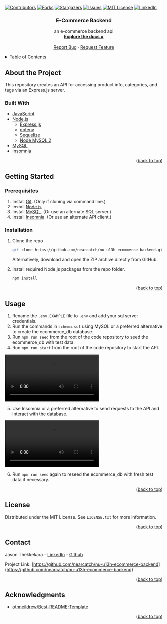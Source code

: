<div id="top"></div>
<!--
*** Thanks for checking out the Best-README-Template. If you have a suggestion
*** that would make this better, please fork the repo and create a pull request
*** or simply open an issue with the tag "enhancement".
*** Don't forget to give the project a star!
*** Thanks again! Now go create something AMAZING! :D
-->

<!-- PROJECT SHIELDS -->
<!--
*** I'm using markdown "reference style" links for readability.
*** Reference links are enclosed in brackets [ ] instead of parentheses ( ).
*** See the bottom of this document for the declaration of the reference variables
*** for contributors-url, forks-url, etc. This is an optional, concise syntax you may use.
*** https://www.markdownguide.org/basic-syntax/#reference-style-links
-->

[![Contributors][contributors-shield]][contributors-url]
[![Forks][forks-shield]][forks-url]
[![Stargazers][stars-shield]][stars-url]
[![Issues][issues-shield]][issues-url]
[![MIT License][license-shield]][license-url]
[![LinkedIn][linkedin-shield]][linkedin-url]

<div align="center">

<h3 align="center">E-Commerce Backend</h3>

  <p align="center">
    an e-commerce backend api
    <br />
    <a href="https://github.com/nearcatch/nu-u13h-ecommerce-backend"><strong>Explore the docs »</strong></a>
    <br />
    <br />
    <a href="https://github.com/nearcatch/nu-u13h-ecommerce-backend/issues">Report Bug</a>
    ·
    <a href="https://github.com/nearcatch/nu-u13h-ecommerce-backend/issues">Request Feature</a>
  </p>
</div>

<!-- TABLE OF CONTENTS -->
<details>
  <summary>Table of Contents</summary>
  <ol>
    <li>
      <a href="#about-the-project">About the Project</a>
      <ul>
        <li><a href="#built-with">Built With</a></li>
      </ul>
    </li>
    <li>
      <a href="#getting-started">Getting Started</a>
      <ul>
        <li><a href="#prerequisites">Prerequisites</a></li>
        <li><a href="#installation">Installation</a></li>
      </ul>
    </li>
    <li><a href="#usage">Usage</a></li>
    <li><a href="#license">License</a></li>
    <li><a href="#contact">Contact</a></li>
    <li><a href="#acknowledgments">Acknowledgments</a></li>
  </ol>
</details>

<!-- ABOUT THE PROJECT -->

## About the Project

This repository creates an API for accessing product info, categories, and tags via an Express.js server.

### Built With

* [JavaScript](https://developer.mozilla.org/en-US/docs/Web/JavaScript)
* [Node.js](https://nodejs.org/en/)
  * [Express.js](https://expressjs.com/)
  * [dotenv](https://github.com/motdotla/dotenv#readme)
  * [Sequelize](https://sequelize.org/)
  * [Node MySQL 2](https://github.com/sidorares/node-mysql2#readme)
* [MySQL](https://www.mysql.com/)
* [Insomnia](https://insomnia.rest/products/insomnia)

<p align="right">(<a href="#top">back to top</a>)</p>

<!-- GETTING STARTED -->
## Getting Started
### Prerequisites

1. Install [Git](https://git-scm.com/book/en/v2/Getting-Started-Installing-Git). (Only if cloning via command line.)
2. Install [Node.js](https://nodejs.org/en/download/current/).
2. Install [MySQL](https://dev.mysql.com/downloads/installer/). (Or use an alternate SQL server.)
3. Install [Insomnia](https://insomnia.rest/download). (Or use an alternate API client.)

### Installation

1. Clone the repo
   ```sh
   git clone https://github.com/nearcatch/nu-u13h-ecommerce-backend.git
   ```
   Alternatively, download and open the ZIP archive directly from GitHub.

2. Install required Node.js packages from the repo folder.
   ```sh
   npm install
   ```

<p align="right">(<a href="#top">back to top</a>)</p>

<!-- USAGE EXAMPLES -->

## Usage

1. Rename the `.env.EXAMPLE` file to `.env` and add your sql server credentials.
2. Run the commands in `schema.sql` using MySQL or a preferred alternative to create the ecommerce_db database.
3. Run `npm run seed` from the root of the code repository to seed the ecommerce_db with test data.
4. Run `npm run start` from the root of the code repository to start the API.

<video src="https://user-images.githubusercontent.com/692914/167065350-9dca4b8d-4582-4cad-86de-264374674da8.mp4"></video>

5. Use Insomnia or a preferred alternative to send requests to the API and interact with the database.

<video src="https://user-images.githubusercontent.com/692914/167067954-0a8acdbc-40b4-42b3-95d0-b6953c94691c.mp4"></video>

6. Run `npm run seed` again to reseed the ecommerce_db with fresh test data if necessary.

<p align="right">(<a href="#top">back to top</a>)</p>

<!-- LICENSE -->

## License

Distributed under the MIT License. See `LICENSE.txt` for more information.

<p align="right">(<a href="#top">back to top</a>)</p>

<!-- CONTACT -->

## Contact

Jason Thekkekara - [LinkedIn][linkedin-url] - [Github](https://github.com/nearcatch)

Project Link: [https://github.com/nearcatch/nu-u13h-ecommerce-backend](https://github.com/nearcatch/nu-u13h-ecommerce-backend)

<p align="right">(<a href="#top">back to top</a>)</p>

<!-- ACKNOWLEDGMENTS -->

## Acknowledgments

- [othneildrew/Best-README-Template](https://github.com/othneildrew/Best-README-Template)

<p align="right">(<a href="#top">back to top</a>)</p>

<!-- MARKDOWN LINKS & IMAGES -->
<!-- https://www.markdownguide.org/basic-syntax/#reference-style-links -->

[contributors-shield]: https://img.shields.io/github/contributors/nearcatch/nu-u13h-ecommerce-backend.svg?style=for-the-badge
[contributors-url]: https://github.com/nearcatch/nu-u13h-ecommerce-backend/graphs/contributors
[forks-shield]: https://img.shields.io/github/forks/nearcatch/nu-u13h-ecommerce-backend.svg?style=for-the-badge
[forks-url]: https://github.com/nearcatch/nu-u13h-ecommerce-backend/network/members
[stars-shield]: https://img.shields.io/github/stars/nearcatch/nu-u13h-ecommerce-backend.svg?style=for-the-badge
[stars-url]: https://github.com/nearcatch/nu-u13h-ecommerce-backend/stargazers
[issues-shield]: https://img.shields.io/github/issues/nearcatch/nu-u13h-ecommerce-backend.svg?style=for-the-badge
[issues-url]: https://github.com/nearcatch/nu-u13h-ecommerce-backend/issues
[license-shield]: https://img.shields.io/github/license/nearcatch/nu-u13h-ecommerce-backend.svg?style=for-the-badge
[license-url]: https://github.com/nearcatch/nu-u13h-ecommerce-backend/blob/main/LICENSE.txt
[linkedin-shield]: https://img.shields.io/badge/-LinkedIn-black.svg?style=for-the-badge&logo=linkedin&colorB=555
[linkedin-url]: https://linkedin.com/in/jason-thekkekara
[product-screenshot]: https://raw.githubusercontent.com/nearcatch/nu-u13h-ecommerce-backend/main/assets/readme/full-page-screenshot.webp
